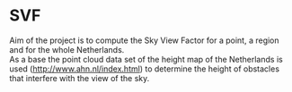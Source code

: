 # SVF
Aim of the project is to compute the Sky View Factor for a point, a region and for the whole Netherlands.  
As a base the point cloud data set of the height map of the Netherlands is used (http://www.ahn.nl/index.html) to determine the height of obstacles that interfere with the view of the sky.

